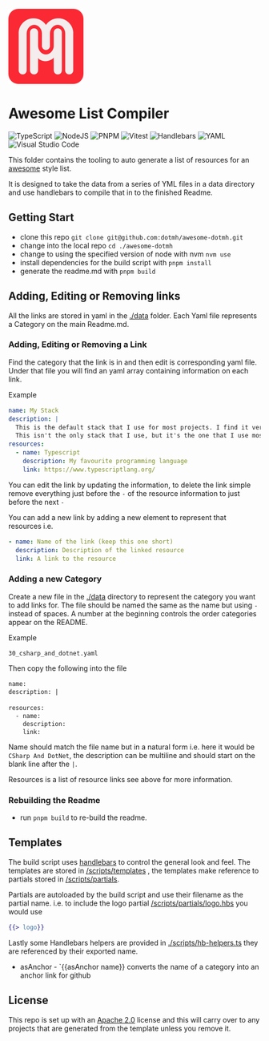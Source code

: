 ![DotMH](https://github.com/dotmh/dotmh/raw/master/logo.png)

# Awesome List Compiler

![TypeScript](https://img.shields.io/badge/typescript-%23007ACC.svg?style=for-the-badge&logo=typescript&logoColor=white)
![NodeJS](https://img.shields.io/badge/node.js-6DA55F?style=for-the-badge&logo=node.js&logoColor=white)
![PNPM](https://img.shields.io/badge/pnpm-%234a4a4a.svg?style=for-the-badge&logo=pnpm&logoColor=f69220)
![Vitest](https://img.shields.io/badge/-Vitest-252529?style=for-the-badge&logo=vitest&logoColor=FCC72B)
![Handlebars](https://img.shields.io/badge/Handlebars-%23000000?style=for-the-badge&logo=Handlebars.js&logoColor=white)
![YAML](https://img.shields.io/badge/yaml-%23ffffff.svg?style=for-the-badge&logo=yaml&logoColor=151515)
![Visual Studio Code](https://img.shields.io/badge/Visual%20Studio%20Code-0078d7.svg?style=for-the-badge&logo=visual-studio-code&logoColor=white)

This folder contains the tooling to auto generate a list of resources for an [awesome](https://github.com/sindresorhus/awesome) style list.

It is designed to take the data from a series of YML files in a data directory and use handlebars to compile that in to the finished Readme.

## Getting Start

- clone this repo `git clone git@github.com:dotmh/awesome-dotmh.git`
- change into the local repo `cd ./awesome-dotmh`
- change to using the specified version of node with nvm `nvm use`
- install dependencies for the build script with `pnpm install`
- generate the readme.md with `pnpm build`

## Adding, Editing or Removing links

All the links are stored in yaml in the [./data](./data) folder. Each Yaml file represents a Category on the
main Readme.md.

### Adding, Editing or Removing a Link

Find the category that the link is in and then edit is corresponding yaml file. Under that file you will
find an yaml array containing information on each link.

Example

```yaml
name: My Stack
description: |
  This is the default stack that I use for most projects. I find it very productive and easy to work with.
  This isn't the only stack that I use, but it's the one that I use most often.
resources:
  - name: Typescript
    description: My favourite programming language
    link: https://www.typescriptlang.org/
```

You can edit the link by updating the information, to delete the link simple remove everything just before the `-` of the resource information to just before the next `-`

You can add a new link by adding a new element to represent that resources i.e.

```yaml
- name: Name of the link (keep this one short)
  description: Description of the linked resource
  link: A link to the resource
```

### Adding a new Category

Create a new file in the [./data](./data) directory to represent the category you want to add links for. The file should be named the same as the name but using `-` instead of spaces. A number at the beginning controls the order categories appear on the README.

Example

```
30_csharp_and_dotnet.yaml
```

Then copy the following into the file

```
name:
description: |

resources:
  - name:
    description:
    link:
```

Name should match the file name but in a natural form i.e. here it would be `CSharp And DotNet`, the description can be multiline and should start on the blank line after the `|`.

Resources is a list of resource links see above for more information.

### Rebuilding the Readme

- run `pnpm build` to re-build the readme.

## Templates

The build script uses [handlebars](https://handlebarsjs.com/) to control the general look and feel.
The templates are stored in [/scripts/templates](./scripts/templates) , the templates make reference to
partials stored in [/scripts/partials](./scripts/partials).

Partials are autoloaded by the build script and use their filename as the partial name.
i.e. to include the logo partial [/scripts/partials/logo.hbs](./scripts/partials/logo.hbs) you would use

```handlebars
{{> logo}}
```

Lastly some Handlebars helpers are provided in [./scripts/hb-helpers.ts](./scripts/hb-helpers.ts) they are
referenced by their exported name.

- asAnchor - `{{asAnchor name}} converts the name of a category into an anchor link for github

## License

This repo is set up with an [Apache 2.0](https://opensource.org/license/apache-2-0) license and this will carry over to any projects that are
generated from the template unless you remove it.
